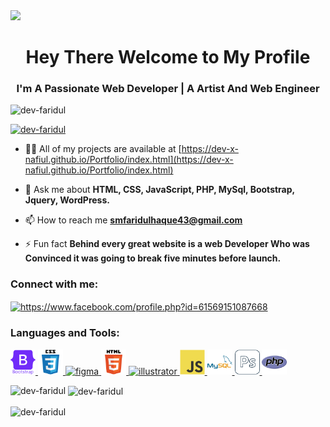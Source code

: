 <img src="https://media.licdn.com/dms/image/v2/D4E16AQGQNwJ44-plHQ/profile-displaybackgroundimage-shrink_350_1400/profile-displaybackgroundimage-shrink_350_1400/0/1731188274915?e=1736380800&v=beta&t=kRPnXlqjxGBM1RTvKsOMkTOkRbnN91zBQBA1Btku6ow">
<h1 align="center">Hey There Welcome to My Profile</h1>
<h3 align="center">I'm A Passionate Web Developer | A Artist And Web Engineer</h3>

<p align="left"> <img src="https://komarev.com/ghpvc/?username=dev-faridul&label=Profile%20views&color=0e75b6&style=flat" alt="dev-faridul" /> </p>

<p align="left"> <a href="https://github.com/ryo-ma/github-profile-trophy"><img src="https://github-profile-trophy.vercel.app/?username=dev-faridul" alt="dev-faridul" /></a> </p>

- 👨‍💻 All of my projects are available at [https://dev-x-nafiul.github.io/Portfolio/index.html](https://dev-x-nafiul.github.io/Portfolio/index.html)

- 💬 Ask me about **HTML, CSS, JavaScript, PHP, MySql, Bootstrap, Jquery, WordPress.**

- 📫 How to reach me **smfaridulhaque43@gmail.com**

- ⚡ Fun fact **Behind every great website is a web Developer Who was Convinced it was going to break five minutes before launch.**

<h3 align="left">Connect with me:</h3>
<p align="left">
<a href="https://fb.com/https://www.facebook.com/profile.php?id=61569151087668" target="blank"><img align="center" src="https://raw.githubusercontent.com/rahuldkjain/github-profile-readme-generator/master/src/images/icons/Social/facebook.svg" alt="https://www.facebook.com/profile.php?id=61569151087668" height="30" width="40" /></a>
</p>

<h3 align="left">Languages and Tools:</h3>
<p align="left"> <a href="https://getbootstrap.com" target="_blank" rel="noreferrer"> <img src="https://raw.githubusercontent.com/devicons/devicon/master/icons/bootstrap/bootstrap-plain-wordmark.svg" alt="bootstrap" width="40" height="40"/> </a> <a href="https://www.w3schools.com/css/" target="_blank" rel="noreferrer"> <img src="https://raw.githubusercontent.com/devicons/devicon/master/icons/css3/css3-original-wordmark.svg" alt="css3" width="40" height="40"/> </a> <a href="https://www.figma.com/" target="_blank" rel="noreferrer"> <img src="https://www.vectorlogo.zone/logos/figma/figma-icon.svg" alt="figma" width="40" height="40"/> </a> <a href="https://www.w3.org/html/" target="_blank" rel="noreferrer"> <img src="https://raw.githubusercontent.com/devicons/devicon/master/icons/html5/html5-original-wordmark.svg" alt="html5" width="40" height="40"/> </a> <a href="https://www.adobe.com/in/products/illustrator.html" target="_blank" rel="noreferrer"> <img src="https://www.vectorlogo.zone/logos/adobe_illustrator/adobe_illustrator-icon.svg" alt="illustrator" width="40" height="40"/> </a> <a href="https://developer.mozilla.org/en-US/docs/Web/JavaScript" target="_blank" rel="noreferrer"> <img src="https://raw.githubusercontent.com/devicons/devicon/master/icons/javascript/javascript-original.svg" alt="javascript" width="40" height="40"/> </a> <a href="https://www.mysql.com/" target="_blank" rel="noreferrer"> <img src="https://raw.githubusercontent.com/devicons/devicon/master/icons/mysql/mysql-original-wordmark.svg" alt="mysql" width="40" height="40"/> </a> <a href="https://www.photoshop.com/en" target="_blank" rel="noreferrer"> <img src="https://raw.githubusercontent.com/devicons/devicon/master/icons/photoshop/photoshop-line.svg" alt="photoshop" width="40" height="40"/> </a> <a href="https://www.php.net" target="_blank" rel="noreferrer"> <img src="https://raw.githubusercontent.com/devicons/devicon/master/icons/php/php-original.svg" alt="php" width="40" height="40"/> </a> </p>

<p><img align="left" src="https://github-readme-stats.vercel.app/api/top-langs?username=dev-faridul&show_icons=true&locale=en&layout=compact" alt="dev-faridul" /></p>

<p>&nbsp;<img align="center" src="https://github-readme-stats.vercel.app/api?username=dev-faridul&show_icons=true&locale=en" alt="dev-faridul" /></p>

<p><img align="center" src="https://github-readme-streak-stats.herokuapp.com/?user=dev-faridul&" alt="dev-faridul" /></p>
